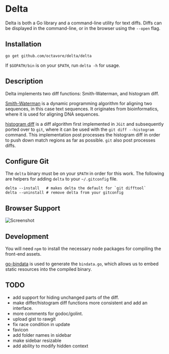 # Delta

Delta is both a Go library and a command-line utility for text diffs. Diffs
can be displayed in the command-line, or in the browser using the `--open`
flag.

## Installation

    go get github.com/octavore/delta/delta

If `$GOPATH/bin` is on your `$PATH`, run `delta -h` for usage.

## Description

Delta implements two diff functions: Smith-Waterman, and histogram diff.

[Smith-Waterman](https://en.wikipedia.org/wiki/Smith%E2%80%93Waterman_algorithm)
is a dynamic programming algorithm for aligning two sequences, in this case text
sequences. It originates from bioinformatics, where it is used for aligning DNA sequences.

[histogram diff](http://download.eclipse.org/jgit/docs/jgit-2.0.0.201206130900-r/apidocs/org/eclipse/jgit/diff/HistogramDiff.html)
is a diff algorithm first implemented in `JGit` and subsequently ported over
to `git`, where it can be used with the `git diff --histogram` command. This
implementation post processes the histogram diff in order to push down match
regions as far as possible. `git` also post processes diffs.

## Configure Git

The `delta` binary must be on your `$PATH` in order for this work. The
following are helpers for adding `delta` to your `~/.gitconfig` file.

    delta --install   # makes delta the default for `git difftool`
    delta --uninstall # remove delta from your gitconfig

## Browser Support

![Screenshot](https://raw.github.com/octavore/delta/master/screenshot.jpg)

## Development

You will need `npm` to install the necessary node packages for compiling the
front-end assets.

[go-bindata](https://github.com/jteeuwen/go-bindata) is used to generate the
`bindata.go`, which allows us to embed static resources into the compiled
binary.

## TODO

- add support for hiding unchanged parts of the diff.
- make differ/histogram diff functions more consistent and add an interface.
- more comments for godoc/golint.
- upload gist to rawgit
- fix race condition in update
- favicon
- add folder names in sidebar
- make sidebar resizable
- add ability to modify hidden context

